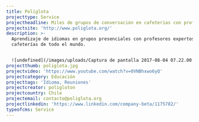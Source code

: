 ```yaml
---
title: Políglota
projecttype: Service
projectheadline: Miles de grupos de conversación en cafeterías con profesores expertos
projectsite: 'http://www.poliglota.org/'
description: >-
  Aprendizaje de idiomas en grupos presenciales con profesores expertos en
  cafeterías de todo el mundo.


  ![undefined](/images/uploads/Captura de pantalla 2017-08-04 07.22.00.jpg)
projectthumb: poliglota.jpg
projectvideo: 'https://www.youtube.com/watch?v=0VNBhxwo6yQ'
projectcategory: Educación
projecttags: 'Idioma, Reuniones'
projectcreator: poligloton
projectcountry: Chile
projectemail: contacto@poliglota.org
projectlinkedin: 'https://www.linkedin.com/company-beta/1175782/'
typeofcms: Service
---
```


